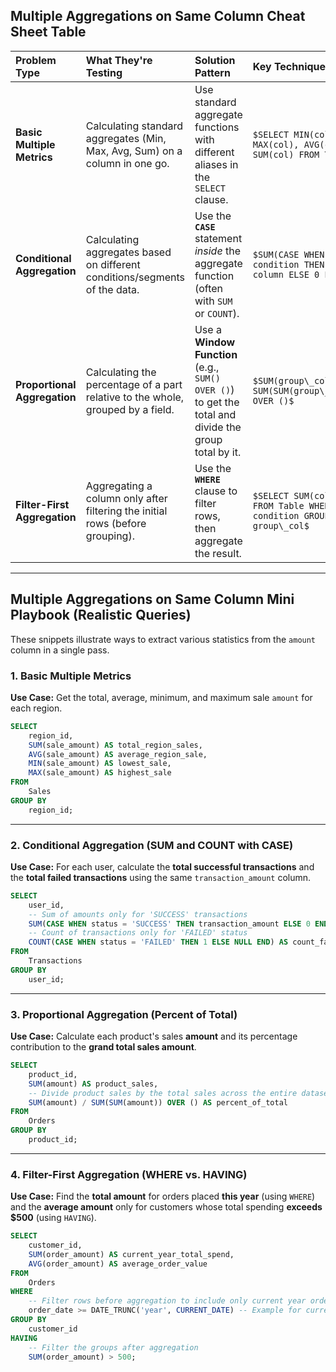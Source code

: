 
## Multiple Aggregations on Same Column Cheat Sheet Table

| Problem Type | What They're Testing | Solution Pattern | Key Technique |
| :--- | :--- | :--- | :--- |
| **Basic Multiple Metrics** | Calculating standard aggregates (Min, Max, Avg, Sum) on a column in one go. | Use standard aggregate functions with different aliases in the `SELECT` clause. | `$SELECT MIN(col), MAX(col), AVG(col), SUM(col) FROM Table$` |
| **Conditional Aggregation** | Calculating aggregates based on different conditions/segments of the data. | Use the **`CASE`** statement *inside* the aggregate function (often with `SUM` or `COUNT`). | `$SUM(CASE WHEN condition THEN column ELSE 0 END)$` |
| **Proportional Aggregation** | Calculating the percentage of a part relative to the whole, grouped by a field. | Use a **Window Function** (e.g., `SUM() OVER ()`) to get the total and divide the group total by it. | `$SUM(group\_col) / SUM(SUM(group\_col)) OVER ()$` |
| **Filter-First Aggregation** | Aggregating a column only after filtering the initial rows (before grouping). | Use the **`WHERE`** clause to filter rows, then aggregate the result. | `$SELECT SUM(col) FROM Table WHERE condition GROUP BY group\_col$` |

-----

## Multiple Aggregations on Same Column Mini Playbook (Realistic Queries)

These snippets illustrate ways to extract various statistics from the `amount` column in a single pass.

### 1\. Basic Multiple Metrics

**Use Case:** Get the total, average, minimum, and maximum sale `amount` for each region.

```sql
SELECT
    region_id,
    SUM(sale_amount) AS total_region_sales,
    AVG(sale_amount) AS average_region_sale,
    MIN(sale_amount) AS lowest_sale,
    MAX(sale_amount) AS highest_sale
FROM
    Sales
GROUP BY
    region_id;
```

-----

### 2\. Conditional Aggregation (SUM and COUNT with CASE)

**Use Case:** For each user, calculate the **total successful transactions** and the **total failed transactions** using the same `transaction_amount` column.

```sql
SELECT
    user_id,
    -- Sum of amounts only for 'SUCCESS' transactions
    SUM(CASE WHEN status = 'SUCCESS' THEN transaction_amount ELSE 0 END) AS total_successful_amount,
    -- Count of transactions only for 'FAILED' status
    COUNT(CASE WHEN status = 'FAILED' THEN 1 ELSE NULL END) AS count_failed_transactions
FROM
    Transactions
GROUP BY
    user_id;
```

-----

### 3\. Proportional Aggregation (Percent of Total)

**Use Case:** Calculate each product's sales **amount** and its percentage contribution to the **grand total sales amount**.

```sql
SELECT
    product_id,
    SUM(amount) AS product_sales,
    -- Divide product sales by the total sales across the entire dataset (no PARTITION BY)
    SUM(amount) / SUM(SUM(amount)) OVER () AS percent_of_total
FROM
    Orders
GROUP BY
    product_id;
```

-----

### 4\. Filter-First Aggregation (WHERE vs. HAVING)

**Use Case:** Find the **total amount** for orders placed **this year** (using `WHERE`) and the **average amount** only for customers whose total spending **exceeds $500** (using `HAVING`).

```sql
SELECT
    customer_id,
    SUM(order_amount) AS current_year_total_spend,
    AVG(order_amount) AS average_order_value
FROM
    Orders
WHERE
    -- Filter rows before aggregation to include only current year orders
    order_date >= DATE_TRUNC('year', CURRENT_DATE) -- Example for current year filter
GROUP BY
    customer_id
HAVING
    -- Filter the groups after aggregation
    SUM(order_amount) > 500;
```
